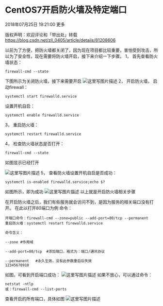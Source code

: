 # CentOS7开启防火墙及特定端口

2018年07月25日 19:21:00  更多



 版权声明：欢迎评论和「带出处」转载 https://blog.csdn.net/zll_0405/article/details/81208606



以前为了方便，把防火墙都关闭了，因为现在项目都比较重要，害怕受到攻击，所以为了安全性，现在需要将防火墙开启，接下来介绍一下步骤。
1，	首先查看防火墙状态：

```
firewall-cmd --state
```

下图所示为关闭防火墙，接下来需要开启
![这里写图片描述](https://img-blog.csdn.net/20180725191617581?watermark/2/text/aHR0cHM6Ly9ibG9nLmNzZG4ubmV0L3psbF8wNDA1/font/5a6L5L2T/fontsize/400/fill/I0JBQkFCMA==/dissolve/70)
2，	开启防火墙，
启动firewall：

```
systemctl start firewalld.service
```

设置开机自启：

```
systemctl enable firewalld.service
```

3，	重启防火墙：

```
systemctl restart firewalld.service
```

4，	检查防火墙状态是否打开：

```
firewall-cmd --state
```

如图显示已经打开

![这里写图片描述](https://img-blog.csdn.net/20180725192024865?watermark/2/text/aHR0cHM6Ly9ibG9nLmNzZG4ubmV0L3psbF8wNDA1/font/5a6L5L2T/fontsize/400/fill/I0JBQkFCMA==/dissolve/70)
5，	查看防火墙设置开机自启是否成功：

```
systemctl is-enabled firewalld.service;echo $?
```

如图所示，即为成功
![这里写图片描述](https://img-blog.csdn.net/20180725191737997?watermark/2/text/aHR0cHM6Ly9ibG9nLmNzZG4ubmV0L3psbF8wNDA1/font/5a6L5L2T/fontsize/400/fill/I0JBQkFCMA==/dissolve/70)
以上就是开启防火墙相关步骤



在开启防火墙之后，我们有些服务就会访问不到，是因为服务的相关端口没有打开。
在此以打开80端口为例
命令：

```
开端口命令：firewall-cmd --zone=public --add-port=80/tcp --permanent
重启防火墙：systemctl restart firewalld.service
 
命令含义：
 
--zone #作用域
 
--add-port=80/tcp  #添加端口，格式为：端口/通讯协议
 
--permanent   #永久生效，没有此参数重启后失效
12345678910
```

如图，可看到开启端口成功：
![这里写图片描述](https://img-blog.csdn.net/20180726195427665?watermark/2/text/aHR0cHM6Ly9ibG9nLmNzZG4ubmV0L3psbF8wNDA1/font/5a6L5L2T/fontsize/400/fill/I0JBQkFCMA==/dissolve/70)
如果不放心，可以通过命令：

```
netstat -ntlp
或：firewall-cmd --list-ports
```

查看开启的所有端口，具体如图
![这里写图片描述](https://img-blog.csdn.net/20180726195754549?watermark/2/text/aHR0cHM6Ly9ibG9nLmNzZG4ubmV0L3psbF8wNDA1/font/5a6L5L2T/fontsize/400/fill/I0JBQkFCMA==/dissolve/70)